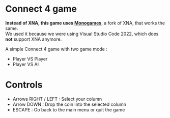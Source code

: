 # Connect 4 game

**Instead of XNA, this game uses [Monogames](https://www.mongames.net/index.php)**, a fork of XNA, that works the same.  
We used it because we were using Visual Studio Code 2022, which does **not** support XNA anymore.

A simple Connect 4 game with two game mode : 
- Player VS Player
- Player VS AI

# Controls
- Arrows RIGHT / LEFT : Select your column  
- Arrow DOWN : Drop the coin into the selected column  
- ESCAPE : Go back to the main menu or quit the game  

